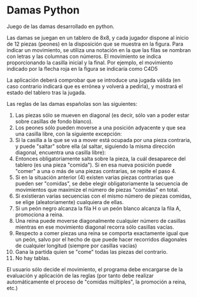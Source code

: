 Damas Python
============

Juego de las damas desarrollado en python.

Las damas se juegan en un tablero de 8x8, y cada jugador dispone al inicio de 12 piezas (peones) en la disposición que se muestra en la figura. Para indicar un movimiento, se utiliza una notación en la que las filas se nombran con letras y las columnas con números.
El movimiento se indica proporcionando la casilla inicial y la final. Por ejemplo, el movimiento indicado por la flecha roja en la figura se indicaría como C4D5

La aplicación deberá comprobar que se introduce una jugada válida (en caso contrario indicará que es errónea y volverá a pedirla), y mostrará el estado del tablero tras la jugada.

Las reglas de las damas españolas son las siguientes:

1. Las piezas sólo se mueven en diagonal (es decir, sólo van a poder estar sobre casillas de fondo blanco).
2. Los peones sólo pueden moverse a una posición adyacente y que sea una casilla libre, con la siguiente excepción:
3. Si la casilla a la que se va a mover está ocupada por una pieza contraria, y puede "saltar" sobre ella (al saltar, siguiendo la misma dirección diagonal, encuentra una casilla libre):
4. Entonces obligatoriamente salta sobre la pieza, la cuál desaparece del tablero (es una pieza "comida"). Si en esa nueva posición puede "comer" a una o más de una piezas contrarias, se repite el paso 4.
5. Si en la situación anterior (4) existen varias piezas contrarias que pueden ser "comidas", se debe elegir obligatoriamente la secuencia de movimientos que maximize el número de piezas "comidas" en total.
6. Si existieran varias secuencias con el mismo número de piezas comidas, se elige (aleatoriamente) cualquiera de ellas.
7. Si un peón negro alcanza la fila H o un peón blanco alcanza la fila A, promociona a reina.
8. Una reina puede moverse diagonalmente cualquier número de casillas mientras en ese 
movimiento diagonal recorra sólo casillas vacías. 
9. Respecto a comer piezas una reina se comporta exactamente igual que un peón, salvo por 
el hecho de que puede hacer recorridos diagonales de cualquier longitud (siempre por casillas vacías) 
10. Gana la partida quien se "come" todas las piezas del contrario. 
11. No hay tablas.

El usuario sólo decide el movimiento, el programa debe encargarse de la evaluación y aplicación de las reglas (por tanto debe realizar automáticamente el proceso de "comidas múltiples", la promoción a reina, etc.)
